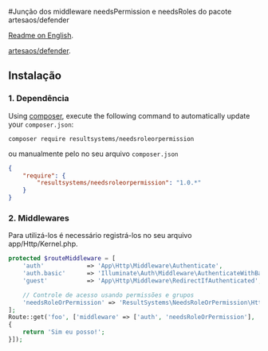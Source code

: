 #Junção dos middleware needsPermission e needsRoles do pacote artesaos/defender

[Readme on English](https://github.com/resultsystems/needsroleorpermission/blob/master/README.md).

[artesaos/defender](https://github.com/artesaos/defender).

## Instalação

### 1. Dependência

Using <a href="https://getcomposer.org/" target="_blank">composer</a>, execute the following command to automatically update your `composer.json`:

```shell
composer require resultsystems/needsroleorpermission
```

ou manualmente pelo no seu arquivo `composer.json`

```json
{
	"require": {
		"resultsystems/needsroleorpermission": "1.0.*"
	}
}
```

### 2. Middlewares
Para utilizá-los é necessário registrá-los no seu arquivo app/Http/Kernel.php.

```php
protected $routeMiddleware = [
    'auth'            => 'App\Http\Middleware\Authenticate',
    'auth.basic'      => 'Illuminate\Auth\Middleware\AuthenticateWithBasicAuth',
    'guest'           => 'App\Http\Middleware\RedirectIfAuthenticated',

    // Controle de acesso usando permissões e grupos
    'needsRoleOrPermission' => 'ResultSystems\NeedsRoleOrPermission\Http\Middleware\needsRoleOrPermission',
];
Route::get('foo', ['middleware' => ['auth', 'needsRoleOrPermission'], 'can' => ['user.index', 'user.create'], 'is' => 'admin', function()
{
    return 'Sim eu posso!';
}]);
```
